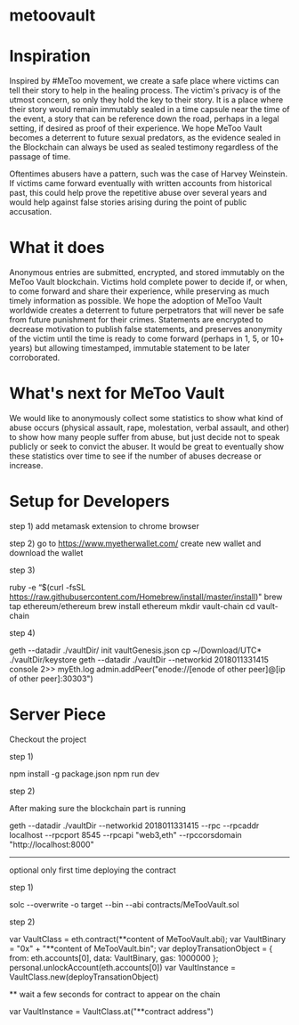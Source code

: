 # metoovault

# Inspiration
Inspired by #MeToo movement, we create a safe place where victims can tell their story to help in the healing process. The victim's privacy is of the utmost concern, so only they hold the key to their story. It is a place where their story would remain immutably sealed in a time capsule near the time of the event, a story that can be reference down the road, perhaps in a legal setting, if desired as proof of their experience. We hope MeToo Vault becomes a deterrent to future sexual predators, as the evidence sealed in the Blockchain can always be used as sealed testimony regardless of the passage of time.

Oftentimes abusers have a pattern, such was the case of Harvey Weinstein. If victims came forward eventually with written accounts from historical past, this could help prove the repetitive abuse over several years and would help against false stories arising during the point of public accusation.

# What it does
Anonymous entries are submitted, encrypted, and stored immutably on the MeToo Vault blockchain. Victims hold complete power to decide if, or when, to come forward and share their experience, while preserving as much timely information as possible. We hope the adoption of MeToo Vault worldwide creates a deterrent to future perpetrators that will never be safe from future punishment for their crimes. Statements are encrypted to decrease motivation to publish false statements, and preserves anonymity of the victim until the time is ready to come forward (perhaps in 1, 5, or 10+ years) but allowing timestamped, immutable statement to be later corroborated.

# What's next for MeToo Vault
We would like to anonymously collect some statistics to show what kind of abuse occurs (physical assault, rape, molestation, verbal assault, and other) to show how many people suffer from abuse, but just decide not to speak publicly or seek to convict the abuser. It would be great to eventually show these statistics over time to see if the number of abuses decrease or increase.




# Setup for Developers


step 1) 
add metamask extension to chrome browser


step 2) 
go to https://www.myetherwallet.com/
create new wallet and download the wallet



step 3)

ruby -e “$(curl -fsSL https://raw.githubusercontent.com/Homebrew/install/master/install)"
brew tap ethereum/ethereum
brew install ethereum
mkdir vault-chain
cd vault-chain


step 4) 

geth --datadir ./vaultDir/ init vaultGenesis.json 
cp ~/Download/UTC* ./vaultDir/keystore
geth --datadir ./vaultDir --networkid 2018011331415 console 2>> myEth.log
admin.addPeer("enode://[enode of other peer]@[ip of other peer]:30303")



# Server Piece

Checkout the project

step 1)

npm install -g package.json
npm run dev

step 2)

After making sure the blockchain part is running

geth --datadir ./vaultDir --networkid 2018011331415  --rpc --rpcaddr localhost --rpcport 8545 --rpcapi "web3,eth" --rpccorsdomain "http://localhost:8000"


--------------

optional only first time deploying the contract

step 1)

solc --overwrite -o target --bin --abi contracts/MeTooVault.sol


step 2) 

var VaultClass = eth.contract(**content of MeTooVault.abi);
var VaultBinary = "0x" + "**content of MeTooVault.bin";
var deployTransationObject = { from: eth.accounts[0], data: VaultBinary, gas: 1000000 };
personal.unlockAccount(eth.accounts[0])
var VaultInstance = VaultClass.new(deployTransationObject)

** wait a few seconds for contract to appear on the chain

var VaultInstance =  VaultClass.at("**contract address")


